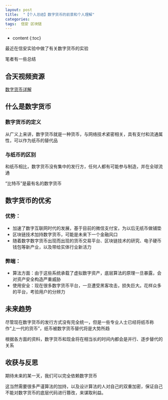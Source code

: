 ```yaml
---
layout: post
title:  "【个人总结】数字货币的前景和个人理解"
categories: 
tags:  信安 区块链
---
```


* content
{:toc}


最近在信安实验中做了有关数字货币的实验

笔者有一些总结

## 合天视频资源

[数字货币详解](https://www.hetianlab.com/expc.do?ce=24b6779c-82d2-4af7-a135-c5361f38059c)

## 什么是数字货币

### 数字货币的定义

从广义上来讲，数字货币就是一种货币，与网络技术紧密相关，具有支付和流通属性，可以作为纸币的替代品

### 与纸币的区别

和纸币相比，数字货币没有集中的发行方，任何人都有可能参与制造，并在全球流通

“比特币”是最有名的数字货币

## 数字货币的优劣

### 优势：

* 加速了数字互联网时代的发展，基于目前的微信支付宝，为以后无纸币做铺垫
* 区块链技术加持数字货币，可能是未来下一个金融风口
* 随着数字数字货币出现而出现的货币交易平台、区块链技术的研究、电子硬币钱包等新产业，以及带给实体行业新活力

### 弊端：

* 算法方面：由于这些系统承载了虚拟数字资产，底层算法的原理一旦暴露，会对资产安全构造严重威胁
* 使用安全：现在很多数字货币平台，一旦遭受黑客攻击，损失巨大。花样众多的平台，考验用户的分辨力

## 未来趋势

尽管现在数字货币的发行方式没有完全统一，但是一些专业人士已经将纸币称作“上一代的货币”，纸币被数字货币替代将是大势所趋

根据各方面的资料，数字货币和现金将在相当长的时间内都会是并行、逐步替代的关系

## 收获与反思

期待未来的某一天，我们可以完全依赖数字货币

这当然需要很多严谨算法的加持，以及设计算法的人对自己的双重加密，保证自己不能对数字货币的底层代码进行篡改，来谋取利益。